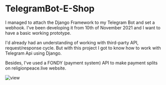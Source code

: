 # TelegramBot-E-Shop
I managed to attach the Django Framework to my Telegram Bot and set a webhook. I've been developing it from 10th of November 2021 and I want to have a basic working prototype.

I'd already had an understanding of working with third-party API, request/response cycle. But with this project I got to know how to work with Telegram Api using Django.

Besides, I've used a FONDY (payment system) API to make payment splits on religionpeace.live website.

![view](https://github.com/valentynvovchak/TelegramBot-E-Shop/blob/main/1.png?raw=true)
